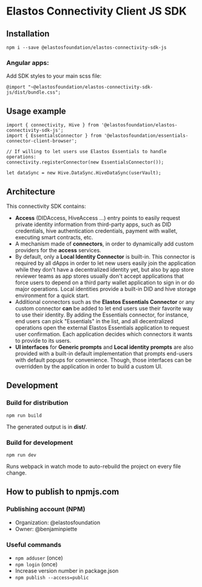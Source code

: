 # Elastos Connectivity Client JS SDK

## Installation

```npm i --save @elastosfoundation/elastos-connectivity-sdk-js```

### Angular apps:

Add SDK styles to your main scss file:

```
@import "~@elastosfoundation/elastos-connectivity-sdk-js/dist/bundle.css";
```

## Usage example

```
import { connectivity, Hive } from '@elastosfoundation/elastos-connectivity-sdk-js';
import { EssentialsConnector } from '@elastosfoundation/essentials-connector-client-browser';

// If willing to let users use Elastos Essentials to handle operations:
connectivity.registerConnector(new EssentialsConnector());

let dataSync = new Hive.DataSync.HiveDataSync(userVault);
```

## Architecture

This connectivity SDK contains:

- **Access** (DIDAccess, HiveAccess ...) entry points to easily request private identity information from third-party apps, such as DID credentials, hive authentication credentials, payment with wallet, executing smart contracts, etc.
- A mechanism made of **connectors**, in order to dynamically add custom providers for the **access** services.
- By default, only a **Local Identity Connector** is built-in. This connector is required by all dApps in order to let new users easily join the application while they don't have a decentralized identity yet, but also by app store reviewer teams as app stores usually don't accept applications that force users to depend on a third party wallet application to sign in or do major operations. Local identities provide a built-in DID and hive storage environment for a quick start.
- Additional connectors such as the **Elastos Essentials Connector** or any custom connector **can** be added to let end users use their favorite way to use their identity. By adding the Essentials connector, for instance, end users can pick "Essentials" in the list, and all decentralized operations open the external Elastos Essentials application to request user confirmation. Each application decides which connectors it wants to provide to its users.
- **UI interfaces** for **Generic prompts** and **Local identity prompts** are also provided with a built-in default implementation that prompts end-users with default popups for convenience. Though, those interfaces can be overridden by the application in order to build a custom UI.

## Development

### Build for distribution

```npm run build```

The generated output is in **dist/**.

### Build for development

```npm run dev```

Runs webpack in watch mode to auto-rebuild the project on every file change.

## How to publish to npmjs.com

### Publishing account (NPM)

- Organization: @elastosfoundation
- Owner: @benjaminpiette

### Useful commands

- `npm adduser` (once)
- `npm login` (once)
- Increase version number in package.json
- `npm publish --access=public`
